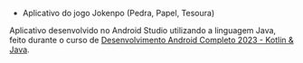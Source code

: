 * Aplicativo do jogo Jokenpo (Pedra, Papel, Tesoura)

Aplicativo desenvolvido no Android Studio utilizando a linguagem Java, feito durante o curso de [Desenvolvimento Android Completo 2023 - Kotlin & Java](https://www.udemy.com/course/desenvolvimento-android-completo/).